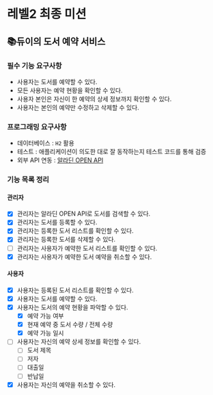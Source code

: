 # 레벨2 최종 미션

## 📚듀이의 도서 예약 서비스

### 필수 기능 요구사항
- 사용자는 도서를 예약할 수 있다.
- 모든 사용자는 예약 현황을 확인할 수 있다.
- 사용자 본인은 자신이 한 예약의 상세 정보까지 확인할 수 있다.
- 사용자는 본인의 예약만 수정하고 삭제할 수 있다.

### 프로그래밍 요구사항
- 데이터베이스 : `H2` 활용
- 테스트 : 애플리케이션이 의도한 대로 잘 동작하는지 테스트 코드를 통해 검증
- 외부 API 연동 : [알라딘 OPEN API](https://blog.aladin.co.kr/openapi/popup/6695306)

### 기능 목록 정리
#### 관리자
- [x] 관리자는 알라딘 OPEN API로 도서를 검색할 수 있다.
- [x] 관리자는 도서를 등록할 수 있다.
- [x] 관리자는 등록한 도서 리스트를 확인할 수 있다.
- [x] 관리자는 등록한 도서를 삭제할 수 있다.
- [ ] 관리자는 사용자가 예약한 도서 리스트를 확인할 수 있다.
- [x] 관리자는 사용자가 예약한 도서 예약을 취소할 수 있다.

#### 사용자
- [x] 사용자는 등록된 도서 리스트를 확인할 수 있다.
- [x] 사용자는 도서를 예약할 수 있다.
- [x] 사용자는 도서의 예약 현황을 파악할 수 있다.
  - [x] 예약 가능 여부
  - [x] 현재 예약 중 도서 수량 / 전체 수량
  - [x] 예약 가능 일시
- [ ] 사용자는 자신의 예약 상세 정보를 확인할 수 있다.
  - [ ] 도서 제목
  - [ ] 저자
  - [ ] 대출일
  - [ ] 반납일
- [x] 사용자는 자신의 예약을 취소할 수 있다.
